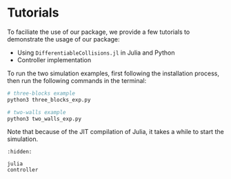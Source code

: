 # Tutorials

To faciliate the use of our package, we provide a few tutorials to demonstrate the usage of our package:

- Using `DifferentiableCollisions.jl` in Julia and Python
- Controller implementation

To run the two simulation examples, first following the installation process, then run the following commands in the terminal:

```bash
# three-blocks example
python3 three_blocks_exp.py

# two-walls example
python3 two_walls_exp.py
```

Note that because of the JIT compilation of Julia, it takes a while to start the simulation.

```{toctree}
:hidden:

julia
controller
```